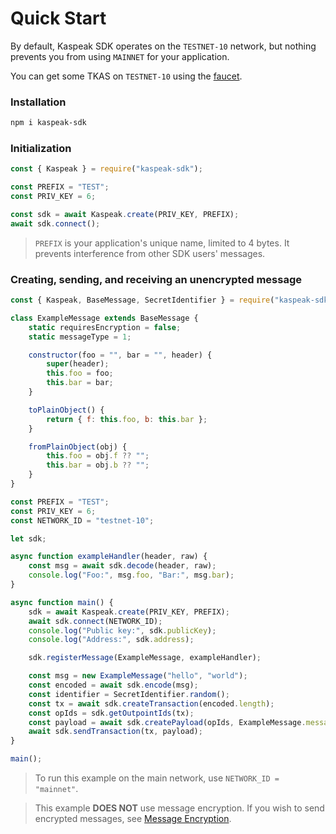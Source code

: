 # Quick Start

By default, Kaspeak SDK operates on the `TESTNET-10` network, but nothing prevents you from using `MAINNET` for your application.

You can get some TKAS on `TESTNET-10` using the [faucet](https://faucet-tn10.kaspanet.io/).

### Installation

```bash
npm i kaspeak-sdk
```

### Initialization

```js
const { Kaspeak } = require("kaspeak-sdk");

const PREFIX = "TEST";
const PRIV_KEY = 6;

const sdk = await Kaspeak.create(PRIV_KEY, PREFIX);
await sdk.connect();
```

> `PREFIX` is your application's unique name, limited to 4 bytes.
> It prevents interference from other SDK users' messages.

### Creating, sending, and receiving an unencrypted message

```js
const { Kaspeak, BaseMessage, SecretIdentifier } = require("kaspeak-sdk");

class ExampleMessage extends BaseMessage {
	static requiresEncryption = false;
	static messageType = 1;

	constructor(foo = "", bar = "", header) {
		super(header);
		this.foo = foo;
		this.bar = bar;
	}

	toPlainObject() {
		return { f: this.foo, b: this.bar };
	}

	fromPlainObject(obj) {
		this.foo = obj.f ?? "";
		this.bar = obj.b ?? "";
	}
}

const PREFIX = "TEST";
const PRIV_KEY = 6;
const NETWORK_ID = "testnet-10";

let sdk;

async function exampleHandler(header, raw) {
	const msg = await sdk.decode(header, raw);
	console.log("Foo:", msg.foo, "Bar:", msg.bar);
}

async function main() {
	sdk = await Kaspeak.create(PRIV_KEY, PREFIX);
	await sdk.connect(NETWORK_ID);
	console.log("Public key:", sdk.publicKey);
	console.log("Address:", sdk.address);

	sdk.registerMessage(ExampleMessage, exampleHandler);

	const msg = new ExampleMessage("hello", "world");
	const encoded = await sdk.encode(msg);
	const identifier = SecretIdentifier.random();
	const tx = await sdk.createTransaction(encoded.length);
	const opIds = sdk.getOutpointIds(tx);
	const payload = await sdk.createPayload(opIds, ExampleMessage.messageType, identifier, encoded);
	await sdk.sendTransaction(tx, payload);
}

main();
```

> To run this example on the main network, use `NETWORK_ID = "mainnet"`.

> This example **DOES NOT** use message encryption. If you wish to send encrypted messages, see [Message Encryption](../03-advanced/encryption.md).
